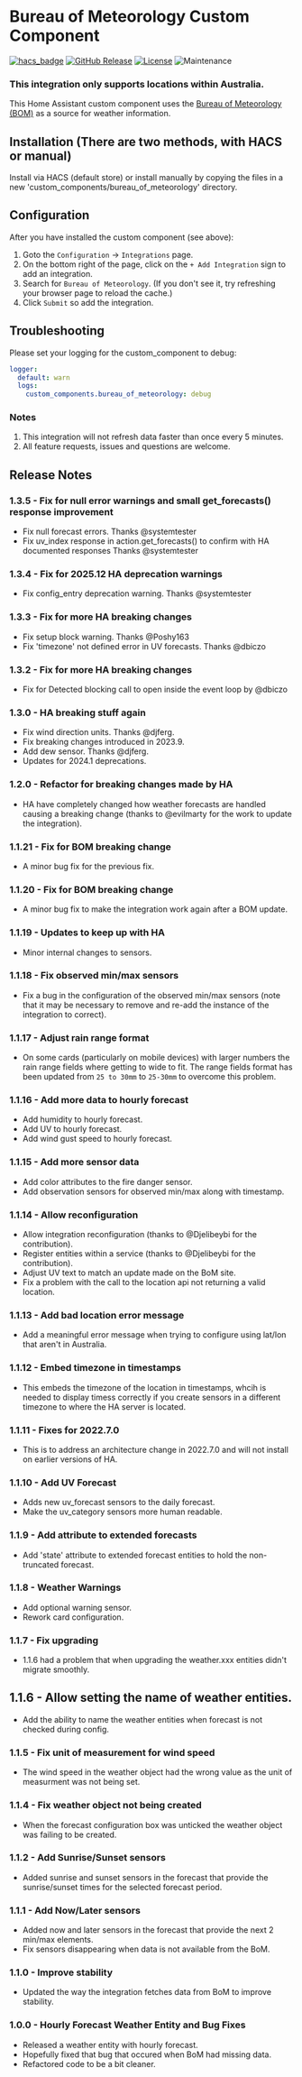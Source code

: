 # Bureau of Meteorology Custom Component

[![hacs_badge](https://img.shields.io/badge/HACS-Default-orange.svg?style=for-the-badge)](https://github.com/custom-components/hacs)
[![GitHub Release][releases-shield]][releases]
[![License][license-shield]](LICENSE.md)
![Maintenance](https://img.shields.io/maintenance/yes/2024?style=for-the-badge)

### **This integration only supports locations within Australia.**

This Home Assistant custom component uses the [Bureau of Meteorology (BOM)](http://www.bom.gov.au) as a source for weather information.

## Installation (There are two methods, with HACS or manual)

Install via HACS (default store) or install manually by copying the files in a new 'custom_components/bureau_of_meteorology' directory.

## Configuration

After you have installed the custom component (see above):

1. Goto the `Configuration` -> `Integrations` page.
2. On the bottom right of the page, click on the `+ Add Integration` sign to add an integration.
3. Search for `Bureau of Meteorology`. (If you don't see it, try refreshing your browser page to reload the cache.)
4. Click `Submit` so add the integration.

## Troubleshooting

Please set your logging for the custom_component to debug:

```yaml
logger:
  default: warn
  logs:
    custom_components.bureau_of_meteorology: debug
```

### Notes

1. This integration will not refresh data faster than once every 5 minutes.
2. All feature requests, issues and questions are welcome.

## Release Notes

### 1.3.5 - Fix for null error warnings and small get_forecasts() response improvement
- Fix null forecast errors. Thanks @systemtester
- Fix uv_index response in action.get_forecasts() to confirm with HA documented responses Thanks @systemtester

### 1.3.4 - Fix for 2025.12 HA deprecation warnings
- Fix config_entry deprecation warning. Thanks @systemtester

### 1.3.3 - Fix for more HA breaking changes
- Fix setup block warning. Thanks @Poshy163
- Fix 'timezone' not defined error in UV forecasts. Thanks @dbiczo

### 1.3.2 - Fix for more HA breaking changes
- Fix for Detected blocking call to open inside the event loop by @dbiczo

### 1.3.0 - HA breaking stuff again
- Fix wind direction units. Thanks @djferg.
- Fix breaking changes introduced in 2023.9.
- Add dew sensor. Thanks @djferg.
- Updates for 2024.1 deprecations.

### 1.2.0 - Refactor for breaking changes made by HA
- HA have completely changed how weather forecasts are handled causing a breaking change (thanks to @evilmarty for the work to update the integration).

### 1.1.21 - Fix for BOM breaking change
- A minor bug fix for the previous fix.

### 1.1.20 - Fix for BOM breaking change
- A minor bug fix to make the integration work again after a BOM update.

### 1.1.19 - Updates to keep up with HA
- Minor internal changes to sensors.

### 1.1.18 - Fix observed min/max sensors
- Fix a bug in the configuration of the observed min/max sensors (note that it may be necessary to remove and re-add the instance of the integration to correct).

### 1.1.17 - Adjust rain range format
- On some cards (particularly on mobile devices) with larger numbers the rain range fields where getting to wide to fit. The range fields format has been updated from `25 to 30mm` to `25-30mm` to overcome this problem.

### 1.1.16 - Add more data to hourly forecast
- Add humidity to hourly forecast.
- Add UV to hourly forecast.
- Add wind gust speed to hourly forecast.

### 1.1.15 - Add more sensor data
- Add color attributes to the fire danger sensor.
- Add observation sensors for observed min/max along with timestamp.

### 1.1.14 - Allow reconfiguration
- Allow integration reconfiguration (thanks to @Djelibeybi for the contribution).
- Register entities within a service (thanks to @Djelibeybi for the contribution).
- Adjust UV text to match an update made on the BoM site.
- Fix a problem with the call to the location api not returning a valid location.

### 1.1.13 - Add bad location error message
- Add a meaningful error message when trying to configure using lat/lon that aren't in Australia.

### 1.1.12 - Embed timezone in timestamps
- This embeds the timezone of the location in timestamps, whcih is needed to display timess correctly if you create sensors in a different timezone to where the HA server is located.

### 1.1.11 - Fixes for 2022.7.0
- This is to address an architecture change in 2022.7.0 and will not install on earlier versions of HA.

### 1.1.10 - Add UV Forecast
- Adds new uv_forecast sensors to the daily forecast.
- Make the uv_category sensors more human readable.

### 1.1.9 - Add attribute to extended forecasts
- Add 'state' attribute to extended forecast entities to hold the non-truncated forecast.

### 1.1.8 - Weather Warnings
- Add optional warning sensor.
- Rework card configuration.

### 1.1.7 - Fix upgrading
- 1.1.6 had a problem that when upgrading the weather.xxx entities didn't migrate smoothly.

## 1.1.6 - Allow setting the name of weather entities.
- Add the ability to name the weather entities when forecast is not checked during config.

### 1.1.5 - Fix unit of measurement for wind speed
- The wind speed in the weather object had the wrong value as the unit of measurment was not being set.

### 1.1.4 - Fix weather object not being created
- When the forecast configuration box was unticked the weather object was failing to be created.

### 1.1.2 - Add Sunrise/Sunset sensors
- Added sunrise and sunset sensors in the forecast that provide the sunrise/sunset times for the selected forecast period.

### 1.1.1 - Add Now/Later sensors
- Added now and later sensors in the forecast that provide the next 2 min/max elements.
- Fix sensors disappearing when data is not available from the BoM.

### 1.1.0 - Improve stability
- Updated the way the integration fetches data from BoM to improve stability.

### 1.0.0 - Hourly Forecast Weather Entity and Bug Fixes
- Released a weather entity with hourly forecast.
- Hopefully fixed that bug that occured when BoM had missing data.
- Refactored code to be a bit cleaner.

[hacs]: https://hacs.xyz
[hacsbadge]: https://img.shields.io/badge/HACS-Default-orange.svg?style=for-the-badge
[license-shield]: https://img.shields.io/github/license/bremor/bureau_of_meteorology.svg?style=for-the-badge
[releases-shield]: https://img.shields.io/github/release/bremor/bureau_of_meteorology.svg?style=for-the-badge
[releases]: https://github.com/bremor/bureau_of_meteorology/releases
